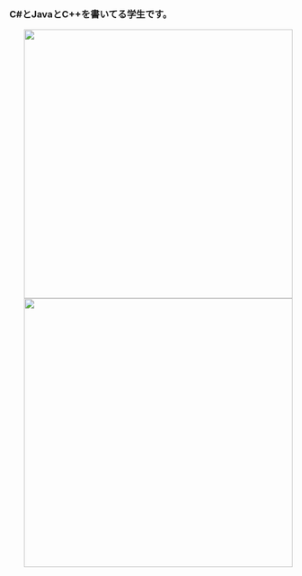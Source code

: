 ### C#とJavaとC++を書いてる学生です。
<img src="https://github-readme-stats.vercel.app/api?username=mamesiba0&show_icons=true&theme=react&count_private=true&include_all_commits=true" width=478 align="right" />
<img src="https://github-readme-stats.vercel.app/api/top-langs/?username=mamesiba0&layout=compact&theme=react" width=478 align="right"/>
